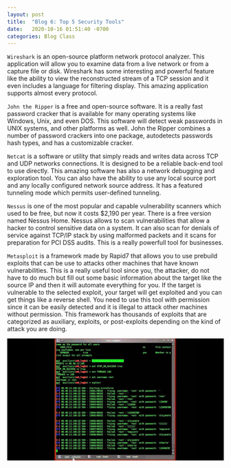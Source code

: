 ```yaml
---
layout: post
title:  "Blog 6: Top 5 Security Tools"
date:   2020-10-16 01:51:40 -0700
categories: Blog Class
---
```


`Wireshark` is an open-source platform network protocol analyzer. This application will allow you to examine data from a live network or from a capture file or disk. Wireshark has some interesting and powerful feature like the ability to view the reconstructed stream of a TCP session and it even includes a language for filtering display. This amazing application supports almost every protocol.

`John the Ripper` is a free and open-source software. It is a really fast password cracker that is available for many operating systems like Windows, Unix, and even DOS. This software will detect weak passwords in UNIX systems, and other platforms as well. John the Ripper combines a number of password crackers into one package, autodetects passwords hash types, and has a customizable cracker.

`Netcat` is a software or utility that simply reads and writes data across TCP and UDP networks connections. It is designed to be a reliable back-end tool to use directly. This amazing software has also a network debugging and exploration tool. You can also have the ability to use any local source port and any locally configured network source address. It has a featured tunneling mode which permits user-defined tunneling.

`Nessus` is one of the most popular and capable vulnerability scanners which used to be free, but now it costs $2,190 per year. There is a free version named Nessus Home. Nessus allows to scan vulnerabilities that allow a hacker to control sensitive data on a system. It can also scan for denials of service against TCP/IP stack by using malformed packets and it scans for preparation for PCI DSS audits. This is a really powerfull tool for businesses.

`Metasploit` is a framework made by Rapid7 that allows you to use prebuild exploits that can be use to attacks other machines that have known vulnerabilities. This is a really useful tool since you, the attacker, do not have to do much but fill out some basic information about the target like the source IP and then it will automate everything for you. If the target is vulnerable to the selected exploit, your target will get exploited and you can get things like a reverse shell. You need to use this tool with permission since it can be easily detected and it is illegal to attack other machines without permission. This framework has thousands of exploits that are categorized as auxiliary, exploits, or post-exploits depending on the kind of attack you are doing. 

   ![Metasploit](/docs/metasploit.jpg)
